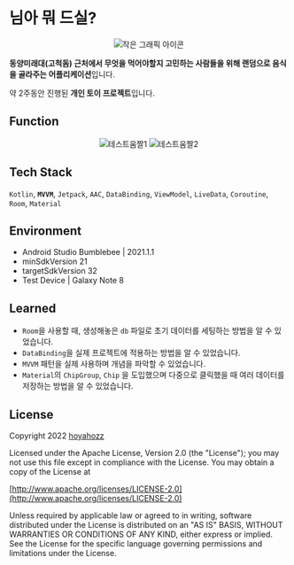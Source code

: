# 님아 뭐 드실?

<div align = "center"> 

![작은 그래픽 아이콘](https://user-images.githubusercontent.com/85336456/159131247-7eccc1cb-49e6-4405-a68a-51dc57f87de3.png)

</div>
  
**동양미래대(고척돔) 근처에서 무엇을 먹어야할지 고민하는 사람들을 위해 랜덤으로 음식을 골라주는 어플리케이션**입니다.

약 2주동안 진행된 **개인 토이 프로젝트**입니다.

## Function

<div align = "center"> 

![테스트움짤1](https://user-images.githubusercontent.com/85336456/158518261-6cbd4a9d-be30-4c86-9b8d-681b70975203.gif)
![테스트움짤2](https://user-images.githubusercontent.com/85336456/158518267-7483bcea-25f4-407e-be36-e0f5d49a0f65.gif)

  </div>
  
## Tech Stack
`Kotlin`, **`MVVM`**, `Jetpack`, `AAC`, `DataBinding`, `ViewModel`, `LiveData`, `Coroutine`, `Room`, `Material`

## Environment
- Android Studio Bumblebee | 2021.1.1
- minSdkVersion 21
- targetSdkVersion 32
- Test Device | Galaxy Note 8

## Learned
- `Room`을 사용할 때, 생성해놓은 `db` 파일로 초기 데이터를 세팅하는 방법을 알 수 있었습니다.
- `DataBinding`을 실제 프로젝트에 적용하는 방법을 알 수 있었습니다.
- `MVVM` 패턴을 실제 사용하며 개념을 파악할 수 있었습니다.
- `Material`의 `ChipGroup`, `Chip` 을 도입했으며 다중으로 클릭했을 때 여러 데이터를 저장하는 방법을 알 수 있었습니다.

## License

Copyright 2022 [hoyahozz](https://github.com/hoyahozz)

Licensed under the Apache License, Version 2.0 (the "License");
you may not use this file except in compliance with the License.
You may obtain a copy of the License at

[http://www.apache.org/licenses/LICENSE-2.0](http://www.apache.org/licenses/LICENSE-2.0)

Unless required by applicable law or agreed to in writing, software
distributed under the License is distributed on an "AS IS" BASIS,
WITHOUT WARRANTIES OR CONDITIONS OF ANY KIND, either express or implied.
See the License for the specific language governing permissions and
limitations under the License.
